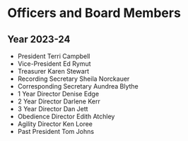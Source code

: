 # Officers and Board Members
## Year 2023-24
- President 	Terri Campbell
- Vice-President 	Ed Rymut
- Treasurer 	Karen Stewart
- Recording Secretary 	Sheila Norckauer
- Corresponding Secretary 	Aundrea Blythe
- 1 Year Director 	Denise Edge
- 2 Year Director 	Darlene Kerr
- 3 Year Director 	Dan Jett
- Obedience Director 	Edith Atchley
- Agility Director 	Ken Loree
- Past President 	Tom Johns

